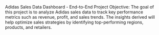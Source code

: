 Adidas Sales Data Dashboard - End-to-End Project
Objective:
The goal of this project is to analyze Adidas sales data to track key performance metrics such as revenue, profit, and sales trends. The insights derived will help optimize sales strategies by identifying top-performing regions, products, and retailers.
